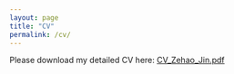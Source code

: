 ```yaml
---
layout: page
title: "CV"
permalink: /cv/
---
```


Please download my detailed CV here: [CV_Zehao_Jin.pdf](/assets/CV_2024.pdf)
